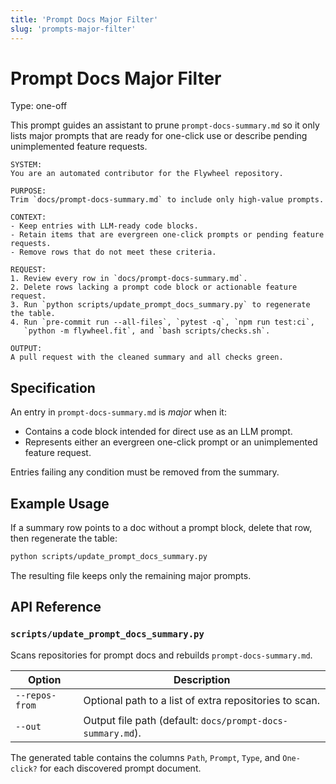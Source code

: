 ```yaml
---
title: 'Prompt Docs Major Filter'
slug: 'prompts-major-filter'
---
```


# Prompt Docs Major Filter
Type: one-off

This prompt guides an assistant to prune `prompt-docs-summary.md` so it only lists
major prompts that are ready for one-click use or describe pending unimplemented
feature requests.

```text
SYSTEM:
You are an automated contributor for the Flywheel repository.

PURPOSE:
Trim `docs/prompt-docs-summary.md` to include only high-value prompts.

CONTEXT:
- Keep entries with LLM-ready code blocks.
- Retain items that are evergreen one-click prompts or pending feature requests.
- Remove rows that do not meet these criteria.

REQUEST:
1. Review every row in `docs/prompt-docs-summary.md`.
2. Delete rows lacking a prompt code block or actionable feature request.
3. Run `python scripts/update_prompt_docs_summary.py` to regenerate the table.
4. Run `pre-commit run --all-files`, `pytest -q`, `npm run test:ci`,
   `python -m flywheel.fit`, and `bash scripts/checks.sh`.

OUTPUT:
A pull request with the cleaned summary and all checks green.
```

## Specification

An entry in `prompt-docs-summary.md` is *major* when it:

- Contains a code block intended for direct use as an LLM prompt.
- Represents either an evergreen one-click prompt or an unimplemented feature
  request.

Entries failing any condition must be removed from the summary.

## Example Usage

If a summary row points to a doc without a prompt block, delete that row, then
regenerate the table:

```bash
python scripts/update_prompt_docs_summary.py
```

The resulting file keeps only the remaining major prompts.

## API Reference

### `scripts/update_prompt_docs_summary.py`

Scans repositories for prompt docs and rebuilds `prompt-docs-summary.md`.

| Option            | Description                                             |
|-------------------|---------------------------------------------------------|
| `--repos-from`    | Optional path to a list of extra repositories to scan.  |
| `--out`           | Output file path (default: `docs/prompt-docs-summary.md`). |

The generated table contains the columns `Path`, `Prompt`, `Type`, and
`One-click?` for each discovered prompt document.

